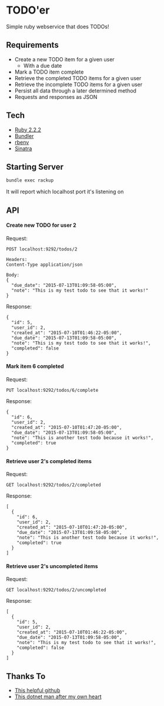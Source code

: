 # TODO'er
Simple ruby webservice that does TODOs!

## Requirements
- Create a new TODO item for a given user
   - With a due date
- Mark a TODO item complete
- Retrieve the completed TODO items for a given user
- Retrieve the incomplete TODO items for a given user
- Persist all data through a later determined method
- Requests and responses as JSON

## Tech
- [Ruby 2.2.2]( http://ruby-doc.org/core-2.2.2/ )
- [Bundler]( http://bundler.io/ )
- [rbenv]( https://github.com/sstephenson/rbenv )
- [Sinatra]( http://www.sinatrarb.com/intro.html )

## Starting Server
````sh
bundle exec rackup
````
It will report which localhost port it's listening on

## API

#### Create new TODO for user 2
Request:
````
POST localhost:9292/todos/2

Headers:
Content-Type application/json

Body:
{
  "due_date": "2015-07-13T01:09:58-05:00",
  "note": "This is my test todo to see that it works!"
}
````
Response:
````
{
  "id": 5,
  "user_id": 2,
  "created_at": "2015-07-10T01:46:22-05:00",
  "due_date": "2015-07-13T01:09:58-05:00",
  "note": "This is my test todo to see that it works!",
  "completed": false
}
````

#### Mark item 6 completed
Request:
````
PUT localhost:9292/todos/6/complete
````
Response:
````
{
  "id": 6,
  "user_id": 2,
  "created_at": "2015-07-10T01:47:20-05:00",
  "due_date": "2015-07-13T01:09:58-05:00",
  "note": "This is another test todo because it works!",
  "completed": true
}
````

#### Retrieve user 2's completed items
Request:
````
GET localhost:9292/todos/2/completed
````
Response:
````
[
  {
    "id": 6,
    "user_id": 2,
    "created_at": "2015-07-10T01:47:20-05:00",
    "due_date": "2015-07-13T01:09:58-05:00",
    "note": "This is another test todo because it works!",
    "completed": true
  }
]
````

#### Retrieve user 2's uncompleted items
Request:
````
GET localhost:9292/todos/2/uncompleted
````
Response:
````
[
  {
    "id": 5,
    "user_id": 2,
    "created_at": "2015-07-10T01:46:22-05:00",
    "due_date": "2015-07-13T01:09:58-05:00",
    "note": "This is my test todo to see that it works!",
    "completed": false
  }
]
````

## Thanks To
- [This helpful github]( https://github.com/sklise/sinatra-api-example/blob/master/app.rb )
- [This dotnet man after my own heart]( http://www.dotnet-rocks.com/2014/04/28/create-a-lightweight-rest-service-using-sinatra/ )
